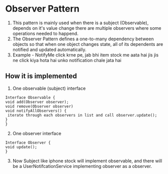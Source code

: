 # Observer Pattern
1. This pattern is mainly used when there is a subject (Observable), depends on it's value change there are multiple observers where some operations needed to happend.
2. The Observer Pattern defines a one-to-many
   dependency between objects so that when one
   object changes state, all of its dependents are
   notified and updated automatically.
3. Example - NotifyMe click krne pe, jab bhi item stock me aata hai jis jis ne click kiya hota hai unko notification chale jata hai

## How it is implemented

1. One observable (subject) interface
```
Interface Observable {
void add(Observer observer);
void remove(Observer observer)
void notifyAllObservers() {
 iterate through each observers in list and call observer.update();
}
}
```
2. One observer interface
```
Interface Observer {
void update();
}
```
3. Now Subject like iphone stock will implement observable, and there will be a UserNotifcationService implementing observer as a observer.
